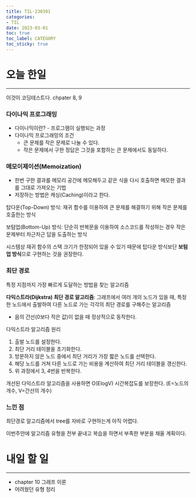 ```yaml
---
title: TIL-230301
categories:
- TIL
date: 2023-03-01
toc: true
toc_label: CATEGORY
toc_sticky: true
---
```


# 오늘 한일

---

이것이 코딩테스트다. chpater 8, 9

### 다이나믹 프로그래밍

- 다이나믹이란? - 프로그램이 실행되는 과정
- 다이나믹 프로그래밍의 조건
    - 큰 문제를 작은 문제로 나눌 수 있다.
    - 작은 문제에서 구한 정답은 그것을 포함하는 큰 문제에서도 동일하다.

### 메모이제이션(Memoization)

- 한번 구한 결과를 메모리 공간에 메모해두고 같은 식을 다시 호출하면 메모한 결과를 그대로 가져오는 기법
- 저장하는 방법은 캐싱(Caching)이라고 한다.

탑다운(Top-Down) 방식: 재귀 함수를 이용하여 큰 문제를 해결하기 위해 작은 문제를 호출한는 방식

보텀업(Bottom-Up) 방식: 단순히 반복문을 이용하여 소스코드를 작성하는 경우 작은 문제부터 차근차근 답을 도출하는 방식

시스템상 재귀 함수의 스택 크기가 한정되어 있을 수 있기 때문에 탑다운 방식보단 **보텀업 방식**으로 구현하는 것을 권장한다.

### 최단 경로

특정 지점까지 가장 빠르게 도달하는 방법을 찾는 알고리즘

**다익스트라(Dijkstra) 최단 경로 알고리즘**: 그래프에서 여러 개의 노드가 있을 때, 특정한 노드에서 출발하여 다른 노드로 가는 각각의 최단 경로를 구해주는 알고리즘

- 음의 간선(0보다 작은 값)이 없을 때 정상적으로 동작한다.

다익스트라 알고리즘 원리

1. 출발 노드를 설정한다.
2. 최단 거리 테이블을 초기화한다.
3. 방문하지 않은 노드 중에서 최단 거리가 가장 짧은 노드를 선택한다.
4. 해당 노드를 거쳐 다른 노드로 가는 비용을 계산하여 최단 거리 테이블을 갱신한다.
5. 위 과정에서 3, 4번을 반복한다.

개선된 다익스트라 알고리즘을 사용하면 O(ElogV) 시간복잡도를 보장한다. (E=노드의 개수, V=간선의 개수)

### 느낀 점

최단경로 알고리즘에서 tree를 자바로 구현하는게 아직 어렵다. 

이번주안에 알고리즘 유형을 전부 끝내고 복습을 하면서 부족한 부분을 채울 계획이다.

# 내일 할 일

---

- chapter 10 그래프 이론
- 어려웠던 유형 정리